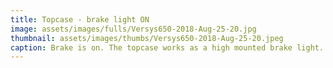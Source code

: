 ```yaml
---
title: Topcase - brake light ON
image: assets/images/fulls/Versys650-2018-Aug-25-20.jpg
thumbnail: assets/images/thumbs/Versys650-2018-Aug-25-20.jpeg
caption: Brake is on. The topcase works as a high mounted brake light.
---
```


